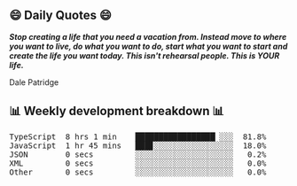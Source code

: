 ## 😄 Daily Quotes 😄

_**Stop creating a life that you need a vacation from. Instead move to where you want to live, do what you want to do, start what you want to start and create the life you want today. This isn't rehearsal people. This is YOUR life.**_

Dale Patridge



## 📊 Weekly development breakdown 📊

<pre>TypeScript  8 hrs 1 min    █████████████████▏░░░  81.8%
JavaScript  1 hr 45 mins   ███▊░░░░░░░░░░░░░░░░░  18.0%
JSON        0 secs         ░░░░░░░░░░░░░░░░░░░░░   0.2%
XML         0 secs         ░░░░░░░░░░░░░░░░░░░░░   0.0%
Other       0 secs         ░░░░░░░░░░░░░░░░░░░░░   0.0%</pre>